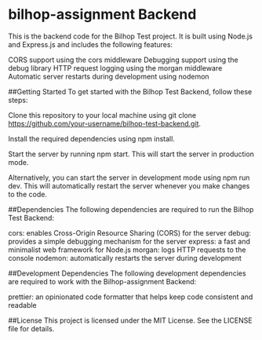 # bilhop-assignment Backend
This is the backend code for the Bilhop Test project. It is built using Node.js and Express.js and includes the following features:

CORS support using the cors middleware
Debugging support using the debug library
HTTP request logging using the morgan middleware
Automatic server restarts during development using nodemon

##Getting Started
To get started with the Bilhop Test Backend, follow these steps:

Clone this repository to your local machine using git clone https://github.com/your-username/bilhop-test-backend.git.

Install the required dependencies using npm install.

Start the server by running npm start. This will start the server in production mode.

Alternatively, you can start the server in development mode using npm run dev. This will automatically restart the server whenever you make changes to the code.

##Dependencies
The following dependencies are required to run the Bilhop Test Backend:

cors: enables Cross-Origin Resource Sharing (CORS) for the server
debug: provides a simple debugging mechanism for the server
express: a fast and minimalist web framework for Node.js
morgan: logs HTTP requests to the console
nodemon: automatically restarts the server during development

##Development Dependencies
The following development dependencies are required to work with the Bilhop-assignment Backend:

prettier: an opinionated code formatter that helps keep code consistent and readable

##License
This project is licensed under the MIT License. See the LICENSE file for details.
